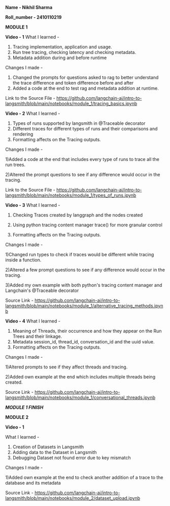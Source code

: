 

**Name - Nikhil Sharma**

**Roll_number - 2410110219**

**MODULE 1**

**Video - 1**
What I learned -

1) Tracing implementation, application and usage.
2) Run tree tracing, checking latency and checking metadata.
3) Metadata addition during and before runtime

Changes I made -

1) Changed the prompts for questions asked to rag to better understand the trace difference and token difference before and after
2) Added a code at the end to test rag and metadata addition at runtime.

Link to the Source File - https://github.com/langchain-ai/intro-to-langsmith/blob/main/notebooks/module_1/tracing_basics.ipynb



**Video - 2**
What I learned - 

1) Types of runs supported by langsmith in @Traceable decorator
2) Different traces for different types of runs and their comparisons and rendering
3) Formatting affects on the Tracing outputs.

Changes I made -

1)Added a code at the end that includes every type of runs to trace all the run trees.

2)Altered the prompt questions to see if any difference would occur in the tracing.

Link to the Source File - https://github.com/langchain-ai/intro-to-langsmith/blob/main/notebooks/module_1/types_of_runs.ipynb



**Video - 3**
What I learned - 

1) Checking Traces created by langgraph and the nodes created
   
2) Using python tracing content manager trace() for more granular control
   
3) Formatting affects on the Tracing outputs.

Changes I made -

1)Changed run types to check if traces would be different while tracing inside a function.

2)Altered a few prompt questions to see if any difference would occur in the tracing.

3)Added my own example with both python's tracing content manager and Langchain's @Traceable decorator


Source Link - https://github.com/langchain-ai/intro-to-langsmith/blob/main/notebooks/module_1/alternative_tracing_methods.ipynb


**Video - 4**
What I learned - 

1) Meaning of Threads, their occurrence and how they appear on the Run Trees and their linkage.
2) Metadata session_id, thread_id, conversation_id and the uuid value.
3) Formatting affects on the Tracing outputs.

Changes I made -

1)Altered prompts to see if they affect threads and tracing.

2)Added own example at the end which includes multiple threads being created.


Source Link - https://github.com/langchain-ai/intro-to-langsmith/blob/main/notebooks/module_1/conversational_threads.ipynb

***MODULE 1 FINISH***



**MODULE 2**

**Video - 1**

What I learned - 

1) Creation of Datasets in Langsmith
2) Adding data to the Dataset in Langsmith
3) Debugging Dataset not found error due to key mismatch

Changes I made -

1)Added own example at the end to check another addition of a trace to the database and its metadata


Source Link - https://github.com/langchain-ai/intro-to-langsmith/blob/main/notebooks/module_2/dataset_upload.ipynb

